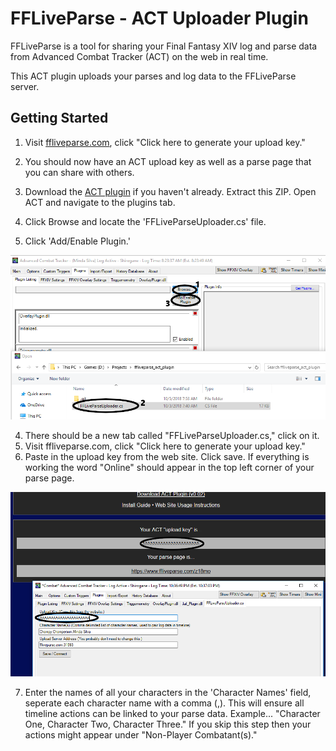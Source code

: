 # FFLiveParse - ACT Uploader Plugin

FFLiveParse is a tool for sharing your Final Fantasy XIV log and parse data from Advanced Combat Tracker (ACT) on the web in real time. 

This ACT plugin uploads your parses and log data to the FFLiveParse server.


## Getting Started

1. Visit [ffliveparse.com](ffliveparse.com), click "Click here to generate your upload key."
2. You should now have an ACT upload key as well as a parse page that you can share with others.

1. Download the [ACT plugin](https://github.com/chompy/ffliveparse_act_plugin/releases) if you haven't already. Extract this ZIP. Open ACT and navigate to the plugins tab.
2. Click Browse and locate the 'FFLiveParseUploader.cs' file.
3. Click 'Add/Enable Plugin.'

![ACT install plugin](FFLiveParseSetup1.png "ACT install plugin")

4. There should be a new tab called "FFLiveParseUploader.cs," click on it.
5. Visit ffliveparse.com, click "Click here to generate your upload key."
6. Paste in the upload key from the web site. Click save. If everything is working the word "Online" should appear in the top left corner of your parse page.

![Generate upload key](FFLiveParseSetup2.png "Generate upload key")

7. Enter the names of all your characters in the 'Character Names' field, seperate each character name with a comma (,). This will ensure all timeline actions can be linked to your parse data. Example... "Character One, Character Two, Character Three." If you skip this step then your actions might appear under "Non-Player Combatant(s)."